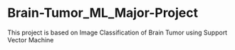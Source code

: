# Brain-Tumor_ML_Major-Project
This project is based on Image Classification of Brain Tumor using Support Vector Machine 
